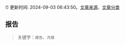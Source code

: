 :alarm_clock: 更新时间: 2024-09-03 06:43:50。[文章来源](/README.md)、[文章分类](/TAGS.md)

## 报告


> 关键字：`报告`、`月报`



